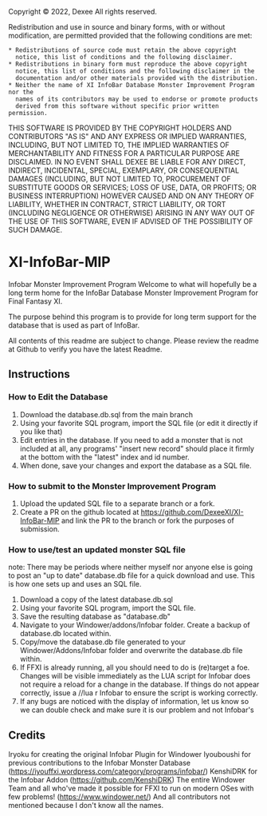 Copyright © 2022, Dexee
All rights reserved.

Redistribution and use in source and binary forms, with or without
modification, are permitted provided that the following conditions are met:

    * Redistributions of source code must retain the above copyright
      notice, this list of conditions and the following disclaimer.
    * Redistributions in binary form must reproduce the above copyright
      notice, this list of conditions and the following disclaimer in the
      documentation and/or other materials provided with the distribution.
    * Neither the name of XI InfoBar Database Monster Improvement Program nor the
      names of its contributors may be used to endorse or promote products
      derived from this software without specific prior written permission.

THIS SOFTWARE IS PROVIDED BY THE COPYRIGHT HOLDERS AND CONTRIBUTORS "AS IS" AND
ANY EXPRESS OR IMPLIED WARRANTIES, INCLUDING, BUT NOT LIMITED TO, THE IMPLIED
WARRANTIES OF MERCHANTABILITY AND FITNESS FOR A PARTICULAR PURPOSE ARE
DISCLAIMED. IN NO EVENT SHALL DEXEE BE LIABLE FOR ANY
DIRECT, INDIRECT, INCIDENTAL, SPECIAL, EXEMPLARY, OR CONSEQUENTIAL DAMAGES
(INCLUDING, BUT NOT LIMITED TO, PROCUREMENT OF SUBSTITUTE GOODS OR SERVICES;
LOSS OF USE, DATA, OR PROFITS; OR BUSINESS INTERRUPTION) HOWEVER CAUSED AND
ON ANY THEORY OF LIABILITY, WHETHER IN CONTRACT, STRICT LIABILITY, OR TORT
(INCLUDING NEGLIGENCE OR OTHERWISE) ARISING IN ANY WAY OUT OF THE USE OF THIS
SOFTWARE, EVEN IF ADVISED OF THE POSSIBILITY OF SUCH DAMAGE.

# XI-InfoBar-MIP
Infobar Monster Improvement Program
Welcome to what will hopefully be a long term home for the InfoBar Database Monster Improvement Program for Final Fantasy XI.

The purpose behind this program is to provide for long term support for the database that is used as part of InfoBar.

All contents of this readme are subject to change. Please review the readme at Github to verify you have the latest Readme.

## Instructions
### How to Edit the Database
1) Download the database.db.sql from the main branch
2) Using your favorite SQL program, import the SQL file (or edit it directly if you like that)
3) Edit entries in the database. If you need to add a monster that is not included at all, any programs' "insert new record" should place it firmly at the bottom with the "latest" index and id number.
4) When done, save your changes and export the database as a SQL file.

### How to submit to the Monster Improvement Program
1) Upload the updated SQL file to a separate branch or a fork.
2) Create a PR on the github located at https://github.com/DexeeXI/XI-InfoBar-MIP and link the PR to the branch or fork the purposes of submission.

### How to use/test an updated monster SQL file
note: There may be periods where neither myself nor anyone else is going to post an "up to date" database.db file for a quick download and use. This is how one sets up and uses an SQL file.
1) Download a copy of the latest database.db.sql
2) Using your favorite SQL program, import the SQL file.
3) Save the resulting database as "database.db"
4) Navigate to your Windower/addons/Infobar folder. Create a backup of database.db located within.
5) Copy/move the database.db file generated to your Windower/Addons/Infobar folder and overwrite the database.db file within.
6) If FFXI is already running, all you should need to do is (re)target a foe. Changes will be visible immediately as the LUA script for Infobar does not require a reload for a change in the database. If things do not appear correctly, issue a //lua r Infobar to ensure the script is working correctly.
7) If any bugs are noticed with the display of information, let us know so we can double check and make sure it is our problem and not Infobar's

## Credits

Iryoku for creating the original Infobar Plugin for Windower
Iyouboushi for previous contributions to the Infobar Monster Database (https://iyouffxi.wordpress.com/category/programs/infobar/)
KenshiDRK for the Infobar Addon (https://github.com/KenshiDRK)
The entire Windower Team and all who've made it possible for FFXI to run on modern OSes with few problems! (https://www.windower.net/)
And all contributors not mentioned because I don't know all the names.
